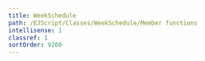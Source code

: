 ```yaml
---
title: WeekSchedule
path: /EJScript/Classes/WeekSchedule/Member functions
intellisense: 1
classref: 1
sortOrder: 9260
---
```





